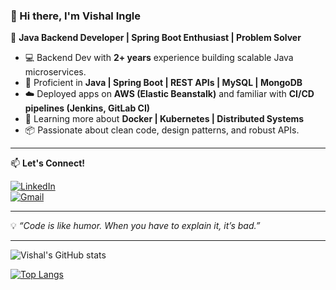 ### 👋 Hi there, I'm Vishal Ingle

🚀 **Java Backend Developer | Spring Boot Enthusiast | Problem Solver**

- 💻 Backend Dev with **2+ years** experience building scalable Java microservices.
- 🔧 Proficient in **Java | Spring Boot | REST APIs | MySQL | MongoDB**
- ☁️ Deployed apps on **AWS (Elastic Beanstalk)** and familiar with **CI/CD pipelines (Jenkins, GitLab CI)**
- 🧠 Learning more about **Docker | Kubernetes | Distributed Systems**
- 📦 Passionate about clean code, design patterns, and robust APIs.

---

📫 **Let's Connect!**

[![LinkedIn](https://img.shields.io/badge/LinkedIn-0077B5?style=for-the-badge&logo=linkedin&logoColor=white)](https://linkedin.com/in/your-linkedin)  
[![Gmail](https://img.shields.io/badge/Gmail-D14836?style=for-the-badge&logo=gmail&logoColor=white)](mailto:vishalingle782@gmail.com)

---

💡 _“Code is like humor. When you have to explain it, it’s bad.”_

---

![Vishal's GitHub stats](https://github-readme-stats.vercel.app/api?username=vishalingle&show_icons=true&theme=github_dark)

[![Top Langs](https://github-readme-stats.vercel.app/api/top-langs/?username=vishalingle&layout=compact&theme=github_dark)](https://github.com/vishalingle)
